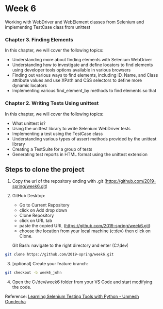 # Week 6
Working with WebDriver and WebElement classes from Selenium and implementing TestCase class from unittest

### Chapter 3. Finding Elements
In this chapter, we will cover the following topics:
  * Understanding more about finding elements with Selenium WebDriver
  * Understanding how to investigate and define locators to find elements using developer tools options available in various browsers
  * Finding out various ways to find elements, including ID, Name, and Class attribute values and use XPath and CSS selectors to define more   dynamic locators
  * Implementing various find_element_by methods to find elements so that

### Chapter 2. Writing Tests Using unittest
In this chapter, we will cover the following topics:
 * What unittest is?
 * Using the unittest library to write Selenium WebDriver tests
 * Implementing a test using the TestCase class
 * Understanding various types of assert methods provided by the unittest library
 * Creating a TestSuite for a group of tests
 * Generating test reports in HTML format using the unittest extension


## Steps to clone the project 
1. Copy the url of the repository ending with .git (https://github.com/2019-spring/week6.git)
2. GitHub Desktop: 
    * Go to Current Repository
    * click on Add drop down
    * Clone Repository
    * click on URL tab
    * paste the copied URL (https://github.com/2019-spring/week6.git)
    * choose the location from your local machine (c:dev\) then click on Clone.

    Git Bash: navigate to the right directory and enter (C:\dev)
  ```bash
  git clone https://github.com/2019-spring/week6.git
  ```

  3. [optional] Create your feature branch: 
  ```bash
  git checkout -b week6_john
  ```
  4. Open the C:/dev/week6 folder from your VS Code and start modifying the code.

Reference:
[Learning Selenium Testing Tools with Python - Unmesh Gundecha](https://www.amazon.com/dp/1784392510/ref=cm_sw_em_r_mt_dp_U_xH1xDbVNB8KKX)

